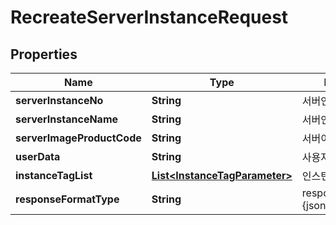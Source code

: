 
# RecreateServerInstanceRequest

## Properties
Name | Type | Description | Notes
------------ | ------------- | ------------- | -------------
**serverInstanceNo** | **String** | 서버인스턴스번호 |  [optional]
**serverInstanceName** | **String** | 서버인스턴스이름 |  [optional]
**serverImageProductCode** | **String** | 서버이미지상품코드 |  [optional]
**userData** | **String** | 사용자데이터 |  [optional]
**instanceTagList** | [**List&lt;InstanceTagParameter&gt;**](InstanceTagParameter.md) | 인스턴스태그리스트 |  [optional]
**responseFormatType** | **String** | responseFormatType {json, xml} |  [optional]



